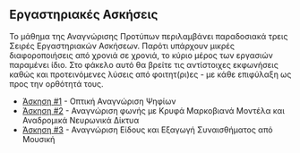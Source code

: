 ## Εργαστηριακές Ασκήσεις

Το μάθημα της Αναγνώρισης Προτύπων περιλαμβάνει παραδοσιακά τρεις Σειρές Εργαστηριακών Ασκήσεων. Παρότι υπάρχουν μικρές διαφοροποιήσεις από χρονιά σε χρονιά, το κύριο μέρος των εργασιών παραμένει ίδιο. Στο φάκελο αυτό θα βρείτε τις αντίστοιχες εκφωνήσεις καθώς και προτεινόμενες λύσεις από φοιτητ(ρι)ες - με κάθε επιφύλαξη ως προς την ορθότητά τους.

- [Άσκηση #1](link) - Οπτική Αναγνώριση Ψηφίων
- [Άσκηση #2](link) - Αναγνώριση φωνής με Κρυφά Μαρκοβιανά Μοντέλα και Αναδρομικά Νευρωνικά Δίκτυα
- [Άσκηση #3](link) - Αναγνώριση Είδους και Εξαγωγή Συναισθήματος από Μουσική
